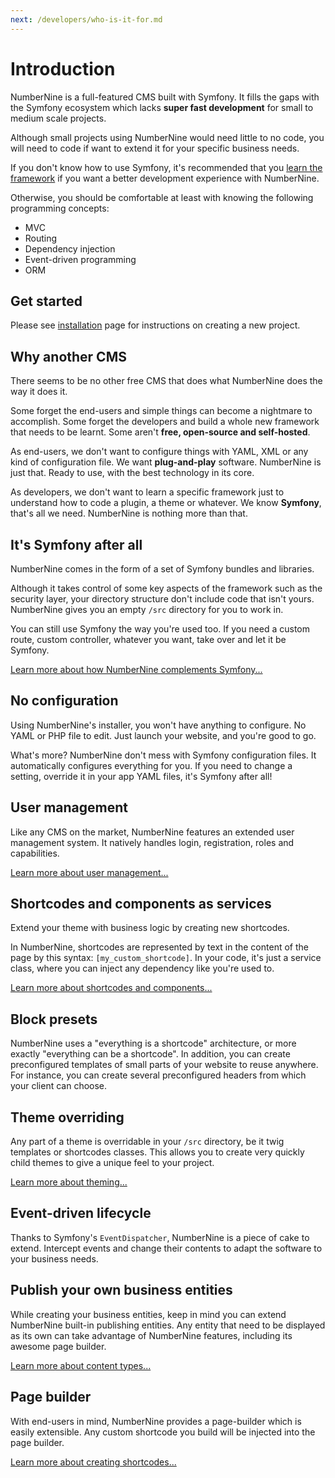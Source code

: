 ```yaml
---
next: /developers/who-is-it-for.md
---
```


# Introduction

NumberNine is a full-featured CMS built with Symfony.
It fills the gaps with the Symfony ecosystem which lacks **super fast development** for small to medium scale projects.

Although small projects using NumberNine would need little to no code, you will need to code if want to extend it for your specific business needs.

If you don't know how to use Symfony, it's recommended that you [learn the framework](https://symfony.com/doc/current/index.html) if you want a better
development experience with NumberNine.

Otherwise, you should be comfortable at least with knowing the following programming concepts:
* MVC
* Routing
* Dependency injection
* Event-driven programming
* ORM

## Get started

Please see [installation](/developers/installation.md) page for instructions on creating a new project.

## Why another CMS

There seems to be no other free CMS that does what NumberNine does the way it does it.

Some forget the end-users and simple things can become a nightmare to accomplish.
Some forget the developers and build a whole new framework that needs to be learnt.
Some aren't **free, open-source and self-hosted**.

As end-users, we don't want to configure things with YAML, XML or any kind of configuration file.
We want **plug-and-play** software. NumberNine is just that. Ready to use, with the best technology in its core.

As developers, we don't want to learn a specific framework just to understand how to code a plugin, a theme or whatever.
We know **Symfony**, that's all we need. NumberNine is nothing more than that.

## It's Symfony after all

NumberNine comes in the form of a set of Symfony bundles and libraries.

Although it takes control of some key aspects of the framework such as the security layer, your directory structure
don't include code that isn't yours. NumberNine gives you an empty `/src` directory for you to work in.

You can still use Symfony the way you're used too. If you need a custom route, custom controller, whatever you want,
take over and let it be Symfony.

[Learn more about how NumberNine complements Symfony...](/developers/architecture/symfony.md)

## No configuration

Using NumberNine's installer, you won't have anything to configure.
No YAML or PHP file to edit. Just launch your website, and you're good to go.

What's more? NumberNine don't mess with Symfony configuration files.
It automatically configures everything for you. If you need to change a setting, override it
in your app YAML files, it's Symfony after all!

## User management

Like any CMS on the market, NumberNine features an extended user management system.
It natively handles login, registration, roles and capabilities.

[Learn more about user management...](/developers/architecture/user-management.md)

## Shortcodes and components as services

Extend your theme with business logic by creating new shortcodes.

In NumberNine, shortcodes are represented by text in the content of the page by this syntax:
`[my_custom_shortcode]`.
In your code, it's just a service class, where you can inject any dependency like you're used to.

[Learn more about shortcodes and components...](/developers/architecture/theming.md#components)

## Block presets

NumberNine uses a "everything is a shortcode" architecture, or more exactly "everything can be a shortcode".
In addition, you can create preconfigured templates of small parts of your website to reuse anywhere.
For instance, you can create several preconfigured headers from which your client can choose.

## Theme overriding

Any part of a theme is overridable in your `/src` directory, be it twig templates or shortcodes classes.
This allows you to create very quickly child themes to give a unique feel to your project.

[Learn more about theming...](/developers/architecture/theming.md)

## Event-driven lifecycle

Thanks to Symfony's `EventDispatcher`, NumberNine is a piece of cake to extend. Intercept events and change
their contents to adapt the software to your business needs.

## Publish your own business entities

While creating your business entities, keep in mind you can extend NumberNine built-in publishing entities.
Any entity that need to be displayed as its own can take advantage of NumberNine features, including
its awesome page builder.

[Learn more about content types...](/developers/architecture/content-types.md)

## Page builder

With end-users in mind, NumberNine provides a page-builder which is easily extensible.
Any custom shortcode you build will be injected into the page builder.

[Learn more about creating shortcodes...](/developers/howto/theming/create-a-shortcode.md)
